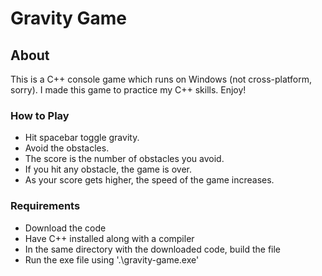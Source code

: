 # Gravity Game

## About
This is a C++ console game which runs on Windows (not cross-platform, sorry).
I made this game to practice my C++ skills. Enjoy!

### How to Play
- Hit spacebar toggle gravity. 
- Avoid the obstacles.
- The score is the number of obstacles you avoid.
- If you hit any obstacle, the game is over.
- As your score gets higher, the speed of the game increases.

### Requirements
- Download the code
- Have C++ installed along with a compiler
- In the same directory with the downloaded code, build the file 
- Run the exe file using '.\gravity-game.exe'